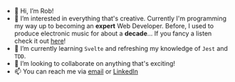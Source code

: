 - 👋 Hi, I’m Rob! 
- 👀 I’m interested in everything that's creative. Currently I'm programming my way up to becoming an **expert** Web Developer. Before, I used to produce electronic music for about a **decade**... If you fancy a listen check it out [here](https://www.soundcloud.com/collision-vortex)!
- 🌱 I’m currently learning `Svelte` and refreshing my knowledge of `Jest` and `TDD`.
- 💞️ I’m looking to collaborate on anything that's exciting!
- 📫 You can reach me via [email](mailto:rsjamborski@gmail.com) or [LinkedIn](https://www.linkedin.com/in/robert-jamborski)

<!---
jamborski-dev/jamborski-dev is a ✨ special ✨ repository because its `README.md` (this file) appears on your GitHub profile.
You can click the Preview link to take a look at your changes.
--->
